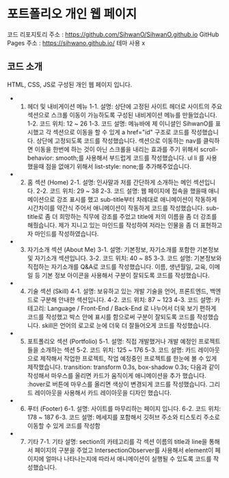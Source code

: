 # 포트폴리오 개인 웹 페이지

코드 리포지토리 주소 : https://github.com/SihwanO/SihwanO.github.io 
GitHub Pages 주소 : https://sihwano.github.io/
테마 사용 x

## 코드 소개
HTML, CSS, JS로 구성된 개인 웹 페이지 입니다.

- 1. 헤더 및 내비게이션 메뉴
    1-1. 설명: 상단에 고정된 사이트 헤더로 사이트의 주요 섹션으로 스크롤 이동이 가능하도록 구성된 내비게이션 메뉴를 만들었습니다.
    1-2. 코드 위치: 12 ~ 26
    1-3. 코드 설명: 메뉴바에 제 이니셜인 SihwanO를 표시했고 각 섹션으로 이동을 할 수 있게  a href="id" 구조로 코드를 작성했습니다. 상단에 고정되도록 코드를 작성했습니다. 
    섹션으로 이동하는 nav를 클릭하면 이동을 한번에 하는 것이 아닌 스크롤을 내리는 효과를 주기 위해서 scroll-behavior: smooth;를 사용해서 부드럽게 코드를 작성했습니다.
    ul li 를 사용했을때 점을 없애기 위해서 list-style: none;를 추가해주었습니다.

- 2. 홈 섹션 (Home)
    2-1. 설명: 인사말과 저를 간단하게 소개하는 메인 섹션입니다.
    2-2. 코드 위치: 29 ~ 38
    2-3. 코드 설명: 웹 페이지에 접속을 했을때 애니메이션으로 강조 표시를 했고 sub-title부터 차례대로 애니메이션이 작동하게 시간차이를 약간식 주어서 애니메이션이 작동하게 코드를 작성했습니다.
    sub-title로 좀 더 희망하는 직무에 강조를 주었고 title에 저의 이름을 좀 더 강조를 해줬습니다.
    제가 지니고 있는 마인드를 작성하여 저라는 인물을 좀 더 표현하고자 마인드를 작성하였습니다.

- 3. 자기소개 섹션 (About Me)
    3-1. 설명: 기본정보, 자기소개를 포함한 기본정보 및 자기소개 섹션입니다.
    3-2. 코드 위치: 40 ~ 85
    3-3. 코드 설명: 기본정보와 직접하는 자기소개를 Q&A로 코드를 작성했습니다.
    이름, 생년월일, 교육, 이메일 등 기본 정보 아이콘을 사용해서 구분이 잘되도록 코드를 작성했습니다.

- 4. 기술 섹션 (Skill)
    4-1. 설명: 보유하고 있는 개발 기술을 언어, 프론트엔드, 백엔드로 구분해 안내한 섹션입니다.
    4-2. 코드 위치: 87 ~ 123
    4-3. 코드 설명: 카테고리: Language / Front-End / Back-End 로 나누어서 더욱 보기 편하게 코드를 작성했고 박스 안에 표시를 함으로써 구분이 잘되도록 코드를 작성했습니다.
    skill은 언어의 로고로 눈에 더욱 더 잘들어오게 코드를 작성했습니다.

- 5. 포트폴리오 섹션 (Portfolio)
    5-1. 설명: 직접 개발했거나 개발 예정인 프로젝트들을 소개하는 섹션
    5-2. 코드 위치: 125 ~ 176
    5-3. 코드 설명: 카드 레이아웃으로 제작해서 작업한 프로젝트, 작업 예정중인 프로젝트를 한눈에 볼 수 있게 제작했습니다.
    transition: transform 0.3s, box-shadow 0.3s; 다음과 같이 작성해서 마우스를 올리면 카드가 움직이게 애니메이션을 추가 했습니다.
    :hover로 버튼에 마우스를 올리면 색상이 변경되게 코드를 작성했습니다.
    그리드 레이아웃을 사용해서 카드 레이아웃을 디자인 했습니다.

- 6. 푸터 (Footer)
    6-1. 설명: 사이트를 마무리하는 페이지 입니다.
    6-2. 코드 위치: 178 ~ 187
    6-3. 코드 설명: 메세지를 포함해서 깃허브 주소와 티스토리 주소로 이동할 수 있게 코드를 작성함

- 7. 기타
    7-1. 기타 설명: section의 카테고리를 각 섹션 이름의 title과 line을 통해서 페이지의 구분을 주었고 IntersectionObserver를 사용해서 element이 페이지에 얼마나 나타나는지에 따라서 애니메이션이 실행될 수 있도록 코드를 작성했습니다.
